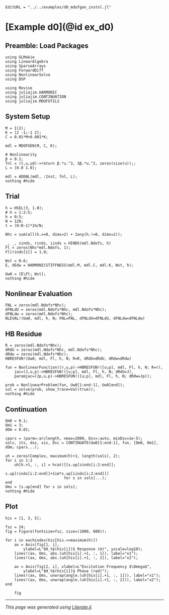 ```@meta
EditURL = "../../examples/d0_mdofgen_instnl.jl"
```

# [Example d0](@id ex_d0)
## Preamble: Load Packages

````@example d0_mdofgen_instnl
using GLMakie
using LinearAlgebra
using SparseArrays
using ForwardDiff
using NonlinearSolve
using DSP

using Revise
using juliajim.HARMONIC
using juliajim.CONTINUATION
using juliajim.MDOFUTILS
````

## System Setup

````@example d0_mdofgen_instnl
M = I(2);
K = [2 -1;-1 2];
C = 0.01*M+0.001*K;

mdl = MDOFGEN(M, C, K);

# Nonlinearity
β = 0.1;
fnl = (t,u,ud)->return β.*u.^3, 3β.*u.^2, zeros(size(u));;
L = [0.0 1.0];

mdl = ADDNL(mdl, :Inst, fnl, L);
nothing #hide
````

## Trial

````@example d0_mdofgen_instnl
h = HSEL(3, 1.0);
# h = 1:2:5;
h = 0:5;
N = 128;
t = (0:N-1)*2π/N;

Nhc = sum(all(h.==0, dims=2) + 2any(h.!=0, dims=2));

_, _, zinds, rinds, iinds = HINDS(mdl.Ndofs, h)
Fl = zeros(Nhc*mdl.Ndofs, 1);
Fl[rinds[1]] = 1.0;

Wst = 0.6;
E, dEdw = HARMONICSTIFFNESS(mdl.M, mdl.C, mdl.K, Wst, h);

Uw0 = [E\Fl; Wst];
nothing #hide
````

## Nonlinear Evaluation

````@example d0_mdofgen_instnl
FNL = zeros(mdl.Ndofs*Nhc);
dFNLdU = zeros(mdl.Ndofs*Nhc, mdl.Ndofs*Nhc);
dFNLdw = zeros(mdl.Ndofs*Nhc);
NLEVAL!(Uw0, mdl, h, N; FNL=FNL, dFNLdU=dFNLdU, dFNLdw=dFNLdw)
````

## HB Residue

````@example d0_mdofgen_instnl
R = zeros(mdl.Ndofs*Nhc);
dRdU = zeros(mdl.Ndofs*Nhc, mdl.Ndofs*Nhc);
dRdw = zeros(mdl.Ndofs*Nhc);
HBRESFUN!(Uw0, mdl, Fl, h, N; R=R, dRdU=dRdU, dRdw=dRdw)

fun = NonlinearFunction((r,u,p)->HBRESFUN!([u;p], mdl, Fl, h, N; R=r),
    jac=(J,u,p)->HBRESFUN!([u;p], mdl, Fl, h, N; dRdU=J),
    paramjac=(Jp,u,p)->HBRESFUN!([u;p], mdl, Fl, h, N; dRdw=Jp));

prob = NonlinearProblem(fun, Uw0[1:end-1], Uw0[end]);
sol = solve(prob, show_trace=Val(true));
nothing #hide
````

## Continuation

````@example d0_mdofgen_instnl
Om0 = 0.1;
Om1 = 3;
dOm = 0.01;

cpars = (parm=:arclength, nmax=2000, Dsc=:auto, minDsc=1e-5);
sols, its, dss, xis, Dsc = CONTINUATE(Uw0[1:end-1], fun, [Om0, Om1], dOm; cpars...);

uh = zeros(Complex, maximum(h)+1, length(sols), 2);
for i in 1:2
    uh[h.+1, :, i] = hcat([[s.up[zinds[i:2:end]];
                            s.up[rinds[i:2:end]]+1im*s.up[iinds[i:2:end]]]
                          for s in sols]...);
end
Oms = [s.up[end] for s in sols];
nothing #hide
````

## Plot

````@example d0_mdofgen_instnl
his = [1, 3, 5];

fsz = 24;
fig = Figure(fontsize=fsz, size=(1000, 600));

for i in eachindex(his[his.<=maximum(h)])
    ax = Axis(fig[1, i],
        ylabel=L"$H_%$(his[i])$ Response (m)", yscale=log10);
    lines!(ax, Oms, abs.(uh[his[i].+1, :, 1]), label="x1");
    lines!(ax, Oms, abs.(uh[his[i].+1, :, 2]), label="x2");

    ax = Axis(fig[2, i], xlabel=L"Excitation Frequency $\Omega$",
        ylabel=L"$H_%$(his[i])$ Phase (rad)");
    lines!(ax, Oms, unwrap(angle.(uh[his[i].+1, :, 1])), label="x1");
    lines!(ax, Oms, unwrap(angle.(uh[his[i].+1, :, 2])), label="x2");
end

    fig
````

---

*This page was generated using [Literate.jl](https://github.com/fredrikekre/Literate.jl).*

